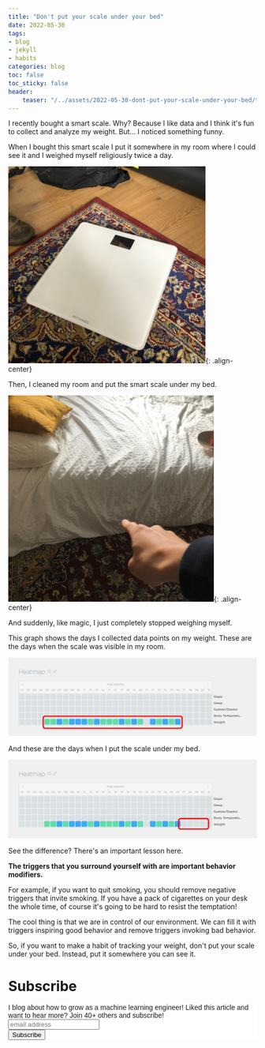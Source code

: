 ```yaml
---
title: "Don't put your scale under your bed"
date: 2022-05-30
tags:
- blog
- jekyll
- habits
categories: blog
toc: false
toc_sticky: false
header:
    teaser: "/../assets/2022-05-30-dont-put-your-scale-under-your-bed/thumbnail2.png"
---
```


I recently bought a smart scale. Why? Because I like data and I think it's fun
to collect and analyze my weight. But... I noticed something funny. 

When I bought this smart scale I put it somewhere in my room where I could see
it and I weighed myself religiously twice a day.

![](/../assets/2022-05-30-dont-put-your-scale-under-your-bed/2022-05-30-11-11-52.png){: .align-center}

Then, I cleaned my room and put the smart scale under my bed. 

![](/../assets/2022-05-30-dont-put-your-scale-under-your-bed/2022-05-30-11-13-04.png){: .align-center}

And suddenly, like magic, I just completely stopped weighing myself.

This graph shows the days I collected data points on my weight. These are the
days when the scale was visible in my room.

![](/../assets/2022-05-30-dont-put-your-scale-under-your-bed/before.png)

And these are the days when I put the scale under my bed.

![](/../assets/2022-05-30-dont-put-your-scale-under-your-bed/after.png)

See the difference? There's an important lesson here.

**The triggers that you surround yourself with are important behavior modifiers.**

For example, if you want to quit smoking, you should remove negative triggers
that invite smoking. If you have a pack of cigarettes on your desk the whole
time, of course it's going to be hard to resist the temptation!

The cool thing is that we are in control of our environment. We can fill it with
triggers inspiring good behavior and remove triggers invoking bad behavior. 

So, if you want to make a habit of tracking your weight, don't put your scale
under your bed. Instead, put it somewhere you can see it.

# Subscribe

<!-- Begin Mailchimp Signup Form -->
<link href="//cdn-images.mailchimp.com/embedcode/horizontal-slim-10_7.css" rel="stylesheet" type="text/css">
<style type="text/css">
  #mc_embed_signup{background:#fff; clear:left; font:14px Helvetica,Arial,sans-serif; width:100%;}
  /* Add your own Mailchimp form style overrides in your site stylesheet or in this style block.
     We recommend moving this block and the preceding CSS link to the HEAD of your HTML file. */
</style>
<div id="mc_embed_signup">
<form action="https://gmail.us3.list-manage.com/subscribe/post?u=92fe86c389878585bc87837e8&amp;id=50543deff9" method="post" id="mc-embedded-subscribe-form" name="mc-embedded-subscribe-form" class="validate" target="_blank" novalidate>
    <div id="mc_embed_signup_scroll">
  <label for="mce-EMAIL">I blog about how to grow as a machine learning engineer! Liked this article and want to hear more? Join 40+ others and subscribe!</label>
  <input type="email" value="" name="EMAIL" class="email" id="mce-EMAIL" placeholder="email address" required>
    <!-- real people should not fill this in and expect good things - do not remove this or risk form bot signups-->
    <div style="position: absolute; left: -5000px;" aria-hidden="true"><input type="text" name="b_92fe86c389878585bc87837e8_50543deff9" tabindex="-1" value=""></div>
    <div class="clear"><input type="submit" value="Subscribe" name="subscribe" id="mc-embedded-subscribe" class="button"></div>
    </div>
</form>
</div>
<!--End mc_embed_signup-->